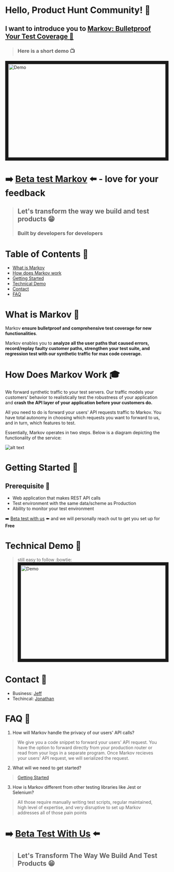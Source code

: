 # Hello, Product Hunt Community! :clap:

## I want to introduce you to [Markov: Bulletproof Your Test Coverage :star2:][5]

> ### Here is a short demo :tv:
<a href="https://www.youtube.com/watch?v=wWs0uQ0fZxE" target="_blank"><img src="https://github.com/jz674/Markov_Documentation/blob/main/assets/undraw_media_player_ylg8.svg" 
alt="Demo" width="1000" height="300" border="10" /></a>

# :arrow_right: [Beta test Markov][3] :arrow_left: - love for your feedback
> ## Let's transform the way we build and test products :grin:
> ### Built by developers for developers

# Table of Contents :scroll:
- [What is Markov](#what-is-markov-raising_hand)
- [How does Markov work](#how-does-markov-work-mortar_board)
- [Getting Started](#getting-started-rocket)
- [Technical Demo](#technical-demo-movie_camera)
- [Contact](#contact-incoming_envelope)
- [FAQ](#faq-speech_balloon)


# What is Markov :raising_hand:
Markov **ensure bulletproof and comprehensive test coverage for new functionalities**.

Markov enables you to **analyze all the user paths that caused errors, record/replay faulty customer paths, strengthen your test suite, and regression test with our synthetic traffic for max code coverage.**

# How Does Markov Work :mortar_board:
We forward synthetic traffic to your test servers. Our traffic models your customers' behavior to realistically test the robustness of your application and **crash the API layer of your application before your customers do.**

All you need to do is forward your users' API requests traffic to Markov. You have total autonomy in choosing which requests you want to forward to us, and in turn, which features to test.

Essentially, Markov operates in two steps. Below is a diagram depicting the functionality of the service:

![alt text](https://github.com/jz674/Markov_Documentation/blob/main/assets/Intro_diagram.png)

# Getting Started :rocket:
## Prerequisite :eyes:
- Web application that makes REST API calls
- Test environment with the same data/scheme as Production
- Ability to monitor your test environment

:arrow_right: [Beta test with us][3] :arrow_left: and we will personally reach out to get you set up for **__Free__**

# Technical Demo :movie_camera: 
> still easy to follow :bowtie:
<a href="https://youtu.be/hOGrlItFLos" target="_blank"><img src="https://github.com/jz674/Markov_Documentation/blob/main/assets/undraw_media_player_ylg8.svg" 
alt="Demo" width="1000" height="300" border="10" /></a>

# Contact :incoming_envelope:
- Business: [Jeff][7]
- Techincal: [Jonathan][8]

# FAQ :speech_balloon:
1. How will Markov handle the privacy of our users' API calls?
> We give you a code snippet to forward your users' API request. You have the option to forward directly from your production router or read from your logs in a separate program. Once Markov recieves your users' API request, we will serialized the request. 

2. What will we need to get started?
> [Getting Started](#getting-started)

3. How is Markov different from other testing libraries like Jest or Selenium?
> All those require manually writing test scripts, regular maintained, high level of expertise, and very disruptive to set up
Markov addresses all of those pain points

# :arrow_right: [Beta Test With Us][3] :arrow_left: 
> ## Let's Transform The Way We Build And Test Products :grin:


[1]: https://www.scnsoft.com/blog/what-is-regression-testing-short-overview/ "regression test" 
[2]: https://medium.com/katalon-studio/introduction-to-api-testing-complete-guide-for-newbie-426eac6edb4d/ "API request traffic" 
[3]: https://markov.run/ "Beta test Markov" 
[10]: https://markov.run/ "Let's Change The Way We Build and Test" 
[4]: https://www.youtube.com/watch?v=hv1AR6asbtA "UI"
[5]: https://markov.run/ "Markov: Bulletproof Your Test Coverage :boom:" 
[6]: https://raygun.com/blog/synthetic-testing/ "synthetic users"
[7]: https://www.linkedin.com/in/jz674/ "Jeff"
[8]: https://www.linkedin.com/in/jto98/ "Jonathan"
[9]: https://smartbear.com/learn/performance-monitoring/what-is-synthetic-monitoring/ "synthetic monitor"
